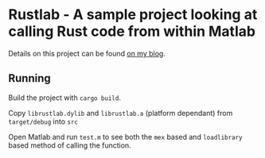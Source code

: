 # Rustlab - A sample project looking at calling Rust code from within Matlab

Details on this project can be found [on my blog](https://smitec.io/allowing-matlab-to-talk-to-rust.html).

## Running

Build the project with `cargo build`.

Copy `librustlab.dylib` and `librustlab.a` (platform dependant) from `target/debug` into `src`

Open Matlab and run `test.m` to see both the `mex` based and `loadlibrary` based method of calling the function.
